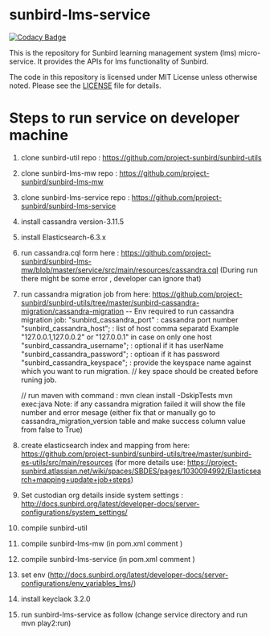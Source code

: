 # sunbird-lms-service
[![Codacy Badge](https://api.codacy.com/project/badge/Grade/b963e5ed122f47b5a27b19a87d9fa6de)](https://app.codacy.com/app/sunbird-bot/sunbird-lms-service?utm_source=github.com&utm_medium=referral&utm_content=project-sunbird/sunbird-lms-service&utm_campaign=Badge_Grade_Settings)

This is the repository for Sunbird learning management system (lms) micro-service. It provides the APIs for lms functionality of Sunbird.

The code in this repository is licensed under MIT License unless otherwise noted. Please see the [LICENSE](https://github.com/project-sunbird/sunbird-lms-service/blob/master/LICENSE) file for details.

# Steps to run service on developer machine
1. clone sunbird-util repo : https://github.com/project-sunbird/sunbird-utils
2. clone sunbird-lms-mw repo : https://github.com/project-sunbird/sunbird-lms-mw
3. clone sunbird-lms-service repo : https://github.com/project-sunbird/sunbird-lms-service
4. install cassandra version-3.11.5
5. install Elasticsearch-6.3.x
6. run cassandra.cql form here : https://github.com/project-sunbird/sunbird-lms-mw/blob/master/service/src/main/resources/cassandra.cql (During run there might be some error , developer can ignore that)
7. run cassandra migration job from here: https://github.com/project-sunbird/sunbird-utils/tree/master/sunbird-cassandra-migration/cassandra-migration 
   -- Env required to run cassandra migration job:
     "sunbird_cassandra_port" : cassandra port number
	   "sunbird_cassandra_host"; : list of host comma separatd Example "127.0.0.1,127.0.0.2" or "127.0.0.1" in case on only one host 
      "sunbird_cassandra_username"; : optional if it has userName
	    "sunbird_cassandra_password"; : optioan if it has password
	    "sunbird_cassandra_keyspace"; : provide the keyspace name against which you want to run migration.
	 // key space should be created before runing job.
  
     // run maven with command :
      mvn clean install -DskipTests
      mvn exec:java
  Note: if any cassandra migration failed it will show the file number and error mesage (either fix that or manually go to cassandra_migration_version table and make success column value from false to True)    
8. create elasticsearch index and mapping from here: https://github.com/project-sunbird/sunbird-utils/tree/master/sunbird-es-utils/src/main/resources  (for more details use: https://project-sunbird.atlassian.net/wiki/spaces/SBDES/pages/1030094992/Elasticsearch+mapping+update+job+steps)
9. Set custodian org details inside system settings : http://docs.sunbird.org/latest/developer-docs/server-configurations/system_settings/
10. compile sunbird-util
11. compile sunbird-lms-mw (in pom.xml comment <!-- <<module>actors/sunbird-utils</module> -->)
12. compile sunbird-lms-service (in pom.xml comment <!-- <module>actors/sunbird-lms-mw</module> -->)
13. set env (http://docs.sunbird.org/latest/developer-docs/server-configurations/env_variables_lms/)
14. install keyclaok 3.2.0 
15. run sunbird-lms-service as follow (change service directory and run mvn play2:run)

